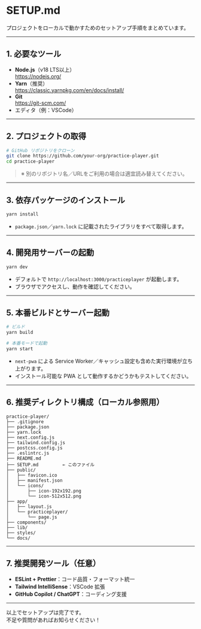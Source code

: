 # SETUP.md

プロジェクトをローカルで動かすためのセットアップ手順をまとめています。

---

## 1. 必要なツール

- **Node.js**（v18 LTS以上）  
  https://nodejs.org/
- **Yarn**（推奨）  
  https://classic.yarnpkg.com/en/docs/install/
- **Git**  
  https://git-scm.com/
- エディタ（例：VSCode）

---

## 2. プロジェクトの取得

```bash
# GitHub リポジトリをクローン
git clone https://github.com/your-org/practice-player.git
cd practice-player
```

> ※ 別のリポジトリ名／URLをご利用の場合は適宜読み替えてください。

---

## 3. 依存パッケージのインストール

```bash
yarn install
```

- `package.json`／`yarn.lock` に記載されたライブラリをすべて取得します。

---

## 4. 開発用サーバーの起動

```bash
yarn dev
```

- デフォルトで `http://localhost:3000/practiceplayer` が起動します。
- ブラウザでアクセスし、動作を確認してください。

---

## 5. 本番ビルドとサーバー起動

```bash
# ビルド
yarn build

# 本番モードで起動
yarn start
```

- `next-pwa` による Service Worker／キャッシュ設定も含めた実行環境が立ち上がります。
- インストール可能な PWA として動作するかどうかもテストしてください。

---

## 6. 推奨ディレクトリ構成（ローカル参照用）

```
practice-player/
├── .gitignore
├── package.json
├── yarn.lock
├── next.config.js
├── tailwind.config.js
├── postcss.config.js
├── .eslintrc.js
├── README.md
├── SETUP.md         ← このファイル
├── public/
│   ├── favicon.ico
│   ├── manifest.json
│   └── icons/
│       ├── icon-192x192.png
│       └── icon-512x512.png
├── app/
│   ├── layout.js
│   └── practiceplayer/
│       └── page.js
├── components/
├── lib/
├── styles/
└── docs/
```

---

## 7. 推奨開発ツール（任意）

- **ESLint + Prettier**：コード品質・フォーマット統一  
- **Tailwind IntelliSense**：VSCode 拡張  
- **GitHub Copilot / ChatGPT**：コーディング支援  

---

以上でセットアップは完了です。  
不足や質問があればお知らせください！
